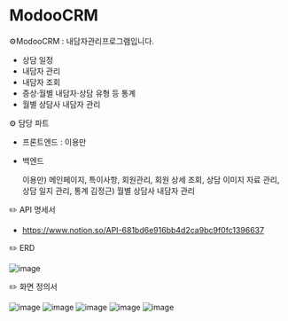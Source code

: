 # ModooCRM

⚙️ModooCRM : 내담자관리프로그램입니다. 
- 상담 일정
- 내담자 관리
- 내담자 조회
- 증상·월별 내담자·상담 유형 등 통계
- 월별 상담사 내담자 관리

⚙️ 담당 파트
* 프론트엔드 : 이용만
* 백엔드

  이용만) 메인페이지, 특이사항, 회원관리, 회원 상세 조회, 상담 이미지 자료 관리, 상담 일지 관리, 통계
  김정근) 월별 상담사 내담자 관리

✏️ API 명세서

- https://www.notion.so/API-681bd6e916bb4d2ca9bc9f0fc1396637

✏️ ERD

![image](https://github.com/Modoo-s-CRM/ModooCRM/assets/97423687/bedda8ae-00ee-43ed-bbca-efe49ef08a09)

✏️ 화면 정의서

![image](https://github.com/Modoo-s-CRM/ModooCRM/assets/97423687/b8170d3b-980c-4f96-b9df-17adbd4013e3)
![image](https://github.com/Modoo-s-CRM/ModooCRM/assets/97423687/5ac8a959-6e79-49b5-92b0-b0ccf6debc1a)
![image](https://github.com/Modoo-s-CRM/ModooCRM/assets/97423687/16e0c054-f1d3-4e27-b85d-a9da21aa0d31)
![image](https://github.com/Modoo-s-CRM/ModooCRM/assets/97423687/ea766597-cf5d-4b15-97eb-abb7c126901d)
![image](https://github.com/Modoo-s-CRM/ModooCRM/assets/97423687/6df0998f-106c-483f-a372-3a522bf0a3ff)


